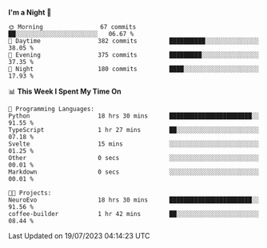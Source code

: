 <!--START_SECTION:waka-->
**I'm a Night 🦉** 

```text
🌞 Morning                67 commits          ██░░░░░░░░░░░░░░░░░░░░░░░   06.67 % 
🌆 Daytime                382 commits         ██████████░░░░░░░░░░░░░░░   38.05 % 
🌃 Evening                375 commits         █████████░░░░░░░░░░░░░░░░   37.35 % 
🌙 Night                  180 commits         ████░░░░░░░░░░░░░░░░░░░░░   17.93 % 
```


📊 **This Week I Spent My Time On** 

```text
💬 Programming Languages: 
Python                   18 hrs 30 mins      ███████████████████████░░   91.55 % 
TypeScript               1 hr 27 mins        ██░░░░░░░░░░░░░░░░░░░░░░░   07.18 % 
Svelte                   15 mins             ░░░░░░░░░░░░░░░░░░░░░░░░░   01.25 % 
Other                    0 secs              ░░░░░░░░░░░░░░░░░░░░░░░░░   00.01 % 
Markdown                 0 secs              ░░░░░░░░░░░░░░░░░░░░░░░░░   00.01 % 

🐱‍💻 Projects: 
NeuroEvo                 18 hrs 30 mins      ███████████████████████░░   91.56 % 
coffee-builder           1 hr 42 mins        ██░░░░░░░░░░░░░░░░░░░░░░░   08.44 % 
```


 Last Updated on 19/07/2023 04:14:23 UTC
<!--END_SECTION:waka-->
